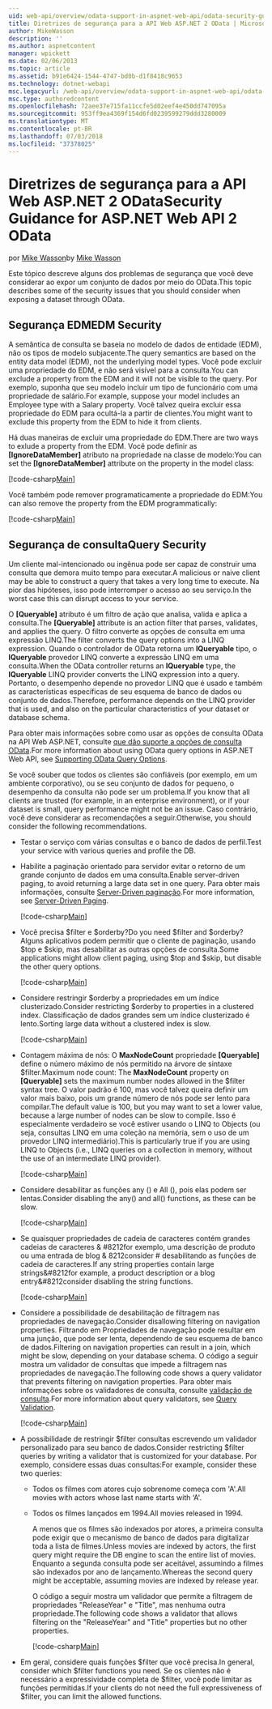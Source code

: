 ```yaml
---
uid: web-api/overview/odata-support-in-aspnet-web-api/odata-security-guidance
title: Diretrizes de segurança para a API Web ASP.NET 2 OData | Microsoft Docs
author: MikeWasson
description: ''
ms.author: aspnetcontent
manager: wpickett
ms.date: 02/06/2013
ms.topic: article
ms.assetid: b91e6424-1544-4747-bd0b-d1f8418c9653
ms.technology: dotnet-webapi
msc.legacyurl: /web-api/overview/odata-support-in-aspnet-web-api/odata-security-guidance
msc.type: authoredcontent
ms.openlocfilehash: 72aee37e715fa11ccfe5d02eef4e450dd747095a
ms.sourcegitcommit: 953ff9ea4369f154d6fd0239599279ddd3280009
ms.translationtype: MT
ms.contentlocale: pt-BR
ms.lasthandoff: 07/03/2018
ms.locfileid: "37378025"
---
```

<a name="security-guidance-for-aspnet-web-api-2-odata"></a><span data-ttu-id="e93a3-102">Diretrizes de segurança para a API Web ASP.NET 2 OData</span><span class="sxs-lookup"><span data-stu-id="e93a3-102">Security Guidance for ASP.NET Web API 2 OData</span></span>
====================
<span data-ttu-id="e93a3-103">por [Mike Wasson](https://github.com/MikeWasson)</span><span class="sxs-lookup"><span data-stu-id="e93a3-103">by [Mike Wasson](https://github.com/MikeWasson)</span></span>

<span data-ttu-id="e93a3-104">Este tópico descreve alguns dos problemas de segurança que você deve considerar ao expor um conjunto de dados por meio do OData.</span><span class="sxs-lookup"><span data-stu-id="e93a3-104">This topic describes some of the security issues that you should consider when exposing a dataset through OData.</span></span>

## <a name="edm-security"></a><span data-ttu-id="e93a3-105">Segurança EDM</span><span class="sxs-lookup"><span data-stu-id="e93a3-105">EDM Security</span></span>

<span data-ttu-id="e93a3-106">A semântica de consulta se baseia no modelo de dados de entidade (EDM), não os tipos de modelo subjacente.</span><span class="sxs-lookup"><span data-stu-id="e93a3-106">The query semantics are based on the entity data model (EDM), not the underlying model types.</span></span> <span data-ttu-id="e93a3-107">Você pode excluir uma propriedade do EDM, e não será visível para a consulta.</span><span class="sxs-lookup"><span data-stu-id="e93a3-107">You can exclude a property from the EDM and it will not be visible to the query.</span></span> <span data-ttu-id="e93a3-108">Por exemplo, suponha que seu modelo incluir um tipo de funcionário com uma propriedade de salário.</span><span class="sxs-lookup"><span data-stu-id="e93a3-108">For example, suppose your model includes an Employee type with a Salary property.</span></span> <span data-ttu-id="e93a3-109">Você talvez queira excluir essa propriedade do EDM para ocultá-la a partir de clientes.</span><span class="sxs-lookup"><span data-stu-id="e93a3-109">You might want to exclude this property from the EDM to hide it from clients.</span></span>

<span data-ttu-id="e93a3-110">Há duas maneiras de excluir uma propriedade do EDM.</span><span class="sxs-lookup"><span data-stu-id="e93a3-110">There are two ways to exlude a property from the EDM.</span></span> <span data-ttu-id="e93a3-111">Você pode definir as **[IgnoreDataMember]** atributo na propriedade na classe de modelo:</span><span class="sxs-lookup"><span data-stu-id="e93a3-111">You can set the **[IgnoreDataMember]** attribute on the property in the model class:</span></span>

[!code-csharp[Main](odata-security-guidance/samples/sample1.cs)]

<span data-ttu-id="e93a3-112">Você também pode remover programaticamente a propriedade do EDM:</span><span class="sxs-lookup"><span data-stu-id="e93a3-112">You can also remove the property from the EDM programmatically:</span></span>

[!code-csharp[Main](odata-security-guidance/samples/sample2.cs)]

## <a name="query-security"></a><span data-ttu-id="e93a3-113">Segurança de consulta</span><span class="sxs-lookup"><span data-stu-id="e93a3-113">Query Security</span></span>

<span data-ttu-id="e93a3-114">Um cliente mal-intencionado ou ingênua pode ser capaz de construir uma consulta que demora muito tempo para executar.</span><span class="sxs-lookup"><span data-stu-id="e93a3-114">A malicious or naive client may be able to construct a query that takes a very long time to execute.</span></span> <span data-ttu-id="e93a3-115">Na pior das hipóteses, isso pode interromper o acesso ao seu serviço.</span><span class="sxs-lookup"><span data-stu-id="e93a3-115">In the worst case this can disrupt access to your service.</span></span>

<span data-ttu-id="e93a3-116">O **[Queryable]** atributo é um filtro de ação que analisa, valida e aplica a consulta.</span><span class="sxs-lookup"><span data-stu-id="e93a3-116">The **[Queryable]** attribute is an action filter that parses, validates, and applies the query.</span></span> <span data-ttu-id="e93a3-117">O filtro converte as opções de consulta em uma expressão LINQ.</span><span class="sxs-lookup"><span data-stu-id="e93a3-117">The filter converts the query options into a LINQ expression.</span></span> <span data-ttu-id="e93a3-118">Quando o controlador de OData retorna um **IQueryable** tipo, o **IQueryable** provedor LINQ converte a expressão LINQ em uma consulta.</span><span class="sxs-lookup"><span data-stu-id="e93a3-118">When the OData controller returns an **IQueryable** type, the **IQueryable** LINQ provider converts the LINQ expression into a query.</span></span> <span data-ttu-id="e93a3-119">Portanto, o desempenho depende no provedor LINQ que é usado e também as características específicas de seu esquema de banco de dados ou conjunto de dados.</span><span class="sxs-lookup"><span data-stu-id="e93a3-119">Therefore, performance depends on the LINQ provider that is used, and also on the particular characteristics of your dataset or database schema.</span></span>

<span data-ttu-id="e93a3-120">Para obter mais informações sobre como usar as opções de consulta OData na API Web ASP.NET, consulte [que dão suporte a opções de consulta OData](supporting-odata-query-options.md).</span><span class="sxs-lookup"><span data-stu-id="e93a3-120">For more information about using OData query options in ASP.NET Web API, see [Supporting OData Query Options](supporting-odata-query-options.md).</span></span>

<span data-ttu-id="e93a3-121">Se você souber que todos os clientes são confiáveis (por exemplo, em um ambiente corporativo), ou se seu conjunto de dados for pequeno, o desempenho da consulta não pode ser um problema.</span><span class="sxs-lookup"><span data-stu-id="e93a3-121">If you know that all clients are trusted (for example, in an enterprise environment), or if your dataset is small, query performance might not be an issue.</span></span> <span data-ttu-id="e93a3-122">Caso contrário, você deve considerar as recomendações a seguir.</span><span class="sxs-lookup"><span data-stu-id="e93a3-122">Otherwise, you should consider the following recommendations.</span></span>

- <span data-ttu-id="e93a3-123">Testar o serviço com várias consultas e o banco de dados de perfil.</span><span class="sxs-lookup"><span data-stu-id="e93a3-123">Test your service with various queries and profile the DB.</span></span>
- <span data-ttu-id="e93a3-124">Habilite a paginação orientado para servidor evitar o retorno de um grande conjunto de dados em uma consulta.</span><span class="sxs-lookup"><span data-stu-id="e93a3-124">Enable server-driven paging, to avoid returning a large data set in one query.</span></span> <span data-ttu-id="e93a3-125">Para obter mais informações, consulte [Server-Driven paginação](supporting-odata-query-options.md#server-paging).</span><span class="sxs-lookup"><span data-stu-id="e93a3-125">For more information, see [Server-Driven Paging](supporting-odata-query-options.md#server-paging).</span></span> 

    [!code-csharp[Main](odata-security-guidance/samples/sample3.cs)]
- <span data-ttu-id="e93a3-126">Você precisa $filter e $orderby?</span><span class="sxs-lookup"><span data-stu-id="e93a3-126">Do you need $filter and $orderby?</span></span> <span data-ttu-id="e93a3-127">Alguns aplicativos podem permitir que o cliente de paginação, usando $top e $skip, mas desabilitar as outras opções de consulta.</span><span class="sxs-lookup"><span data-stu-id="e93a3-127">Some applications might allow client paging, using $top and $skip, but disable the other query options.</span></span> 

    [!code-csharp[Main](odata-security-guidance/samples/sample4.cs)]
- <span data-ttu-id="e93a3-128">Considere restringir $orderby a propriedades em um índice clusterizado.</span><span class="sxs-lookup"><span data-stu-id="e93a3-128">Consider restricting $orderby to properties in a clustered index.</span></span> <span data-ttu-id="e93a3-129">Classificação de dados grandes sem um índice clusterizado é lento.</span><span class="sxs-lookup"><span data-stu-id="e93a3-129">Sorting large data without a clustered index is slow.</span></span> 

    [!code-csharp[Main](odata-security-guidance/samples/sample5.cs)]
- <span data-ttu-id="e93a3-130">Contagem máxima de nós: O **MaxNodeCount** propriedade **[Queryable]** define o número máximo de nós permitido na árvore de sintaxe $filter.</span><span class="sxs-lookup"><span data-stu-id="e93a3-130">Maximum node count: The **MaxNodeCount** property on **[Queryable]** sets the maximum number nodes allowed in the $filter syntax tree.</span></span> <span data-ttu-id="e93a3-131">O valor padrão é 100, mas você talvez queira definir um valor mais baixo, pois um grande número de nós pode ser lento para compilar.</span><span class="sxs-lookup"><span data-stu-id="e93a3-131">The default value is 100, but you may want to set a lower value, because a large number of nodes can be slow to compile.</span></span> <span data-ttu-id="e93a3-132">Isso é especialmente verdadeiro se você estiver usando o LINQ to Objects (ou seja, consultas LINQ em uma coleção na memória, sem o uso de um provedor LINQ intermediário).</span><span class="sxs-lookup"><span data-stu-id="e93a3-132">This is particularly true if you are using LINQ to Objects (i.e., LINQ queries on a collection in memory, without the use of an intermediate LINQ provider).</span></span> 

    [!code-csharp[Main](odata-security-guidance/samples/sample6.cs)]
- <span data-ttu-id="e93a3-133">Considere desabilitar as funções any () e All (), pois elas podem ser lentas.</span><span class="sxs-lookup"><span data-stu-id="e93a3-133">Consider disabling the any() and all() functions, as these can be slow.</span></span> 

    [!code-csharp[Main](odata-security-guidance/samples/sample7.cs)]
- <span data-ttu-id="e93a3-134">Se quaisquer propriedades de cadeia de caracteres contém grandes cadeias de caracteres & #8212for exemplo, uma descrição de produto ou uma entrada de blog & 8212consider # desabilitando as funções de cadeia de caracteres.</span><span class="sxs-lookup"><span data-stu-id="e93a3-134">If any string properties contain large strings&#8212for example, a product description or a blog entry&#8212consider disabling the string functions.</span></span> 

    [!code-csharp[Main](odata-security-guidance/samples/sample8.cs)]
- <span data-ttu-id="e93a3-135">Considere a possibilidade de desabilitação de filtragem nas propriedades de navegação.</span><span class="sxs-lookup"><span data-stu-id="e93a3-135">Consider disallowing filtering on navigation properties.</span></span> <span data-ttu-id="e93a3-136">Filtrando em Propriedades de navegação pode resultar em uma junção, que pode ser lenta, dependendo de seu esquema de banco de dados.</span><span class="sxs-lookup"><span data-stu-id="e93a3-136">Filtering on navigation properties can result in a join, which might be slow, depending on your database schema.</span></span> <span data-ttu-id="e93a3-137">O código a seguir mostra um validador de consultas que impede a filtragem nas propriedades de navegação.</span><span class="sxs-lookup"><span data-stu-id="e93a3-137">The following code shows a query validator that prevents filtering on navigation properties.</span></span> <span data-ttu-id="e93a3-138">Para obter mais informações sobre os validadores de consulta, consulte [validação de consulta](supporting-odata-query-options.md#query-validation).</span><span class="sxs-lookup"><span data-stu-id="e93a3-138">For more information about query validators, see [Query Validation](supporting-odata-query-options.md#query-validation).</span></span> 

    [!code-csharp[Main](odata-security-guidance/samples/sample9.cs)]
- <span data-ttu-id="e93a3-139">A possibilidade de restringir $filter consultas escrevendo um validador personalizado para seu banco de dados.</span><span class="sxs-lookup"><span data-stu-id="e93a3-139">Consider restricting $filter queries by writing a validator that is customized for your database.</span></span> <span data-ttu-id="e93a3-140">Por exemplo, considere essas duas consultas:</span><span class="sxs-lookup"><span data-stu-id="e93a3-140">For example, consider these two queries:</span></span> 

  - <span data-ttu-id="e93a3-141">Todos os filmes com atores cujo sobrenome começa com 'A'.</span><span class="sxs-lookup"><span data-stu-id="e93a3-141">All movies with actors whose last name starts with ‘A'.</span></span>
  - <span data-ttu-id="e93a3-142">Todos os filmes lançados em 1994.</span><span class="sxs-lookup"><span data-stu-id="e93a3-142">All movies released in 1994.</span></span>

    <span data-ttu-id="e93a3-143">A menos que os filmes são indexados por atores, a primeira consulta pode exigir que o mecanismo de banco de dados para digitalizar toda a lista de filmes.</span><span class="sxs-lookup"><span data-stu-id="e93a3-143">Unless movies are indexed by actors, the first query might require the DB engine to scan the entire list of movies.</span></span> <span data-ttu-id="e93a3-144">Enquanto a segunda consulta pode ser aceitável, assumindo a filmes são indexados por ano de lançamento.</span><span class="sxs-lookup"><span data-stu-id="e93a3-144">Whereas the second query might be acceptable, assuming movies are indexed by release year.</span></span>

    <span data-ttu-id="e93a3-145">O código a seguir mostra um validador que permite a filtragem de propriedades "ReleaseYear" e "Title", mas nenhuma outra propriedade.</span><span class="sxs-lookup"><span data-stu-id="e93a3-145">The following code shows a validator that allows filtering on the "ReleaseYear" and "Title" properties but no other properties.</span></span>

    [!code-csharp[Main](odata-security-guidance/samples/sample10.cs)]
- <span data-ttu-id="e93a3-146">Em geral, considere quais funções $filter que você precisa.</span><span class="sxs-lookup"><span data-stu-id="e93a3-146">In general, consider which $filter functions you need.</span></span> <span data-ttu-id="e93a3-147">Se os clientes não é necessário a expressividade completa de $filter, você pode limitar as funções permitidas.</span><span class="sxs-lookup"><span data-stu-id="e93a3-147">If your clients do not need the full expressiveness of $filter, you can limit the allowed functions.</span></span>
